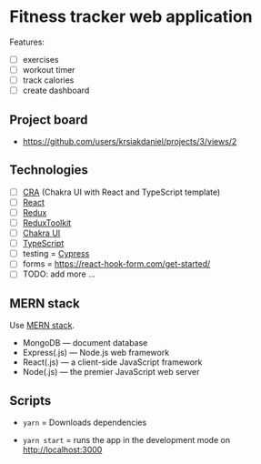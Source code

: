 # Fitness tracker web application

Features:

- [ ] exercises
- [ ] workout timer
- [ ] track calories
- [ ] create dashboard
## Project board

- <https://github.com/users/krsiakdaniel/projects/3/views/2>

## Technologies

- [ ] [CRA](https://chakra-ui.com/getting-started/cra-guide) (Chakra UI with React and TypeScript template)
- [ ] [React](https://reactjs.org/)
- [ ] [Redux](https://redux.js.org/tutorials/essentials/part-1-overview-concepts)
- [ ] [ReduxToolkit](https://redux-toolkit.js.org/)
- [ ] [Chakra UI](https://chakra-ui.com/)
- [ ] [TypeScript](https://www.typescriptlang.org/)
- [ ] testing = [Cypress](https://www.cypress.io/)
- [ ] forms = <https://react-hook-form.com/get-started/>
- [ ] TODO: add more ...

## MERN stack

Use [MERN stack](https://www.mongodb.com/mern-stack).

- MongoDB — document database
- Express(.js) — Node.js web framework
- React(.js) — a client-side JavaScript framework
- Node(.js) — the premier JavaScript web server

## Scripts

- `yarn` = Downloads dependencies

- `yarn start` = runs the app in the development mode on [http://localhost:3000](http://localhost:3000)
